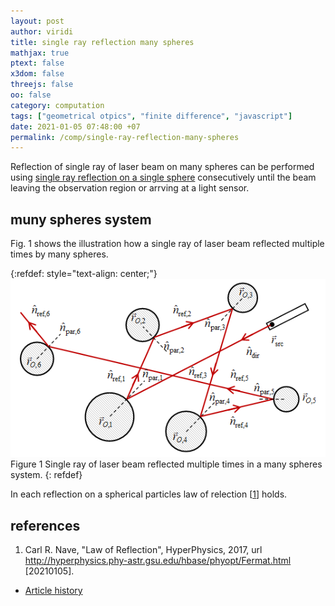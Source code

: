 ```yaml
---
layout: post
author: viridi
title: single ray reflection many spheres
mathjax: true
ptext: false
x3dom: false
threejs: false
oo: false
category: computation
tags: ["geometrical otpics", "finite difference", "javascript"]
date: 2021-01-05 07:48:00 +07
permalink: /comp/single-ray-reflection-many-spheres
---
```

Reflection of single ray of laser beam on many spheres can be performed using [single ray reflection on a single sphere](/comp/single-ray-reflection-sphere) consecutively until the beam leaving the observation region or arrving at a light sensor.


## muny spheres system
Fig. <a name="#fig:srrms-many-spheres-system">1</a> shows the illustration how a single ray of laser beam reflected multiple times by many spheres.

{:refdef: style="text-align: center;"}
![..](/assets/img/comp/ray-reflected-many-spheres.png)
<br />
Figure <a name="fig:srrs-inc-ref-beam">1</a> Single ray of laser beam reflected multiple times in a many spheres system.
{: refdef}

In each reflection on a spherical particles law of relection [[1](#ref1)] holds.


## references
1. <a name="ref1"></a>Carl R. Nave, "Law of Reflection", HyperPhysics, 2017, url <http://hyperphysics.phy-astr.gsu.edu/hbase/phyopt/Fermat.html> [20210105].

+ [Article history](https://github.com/butiran/butiran.github.io/commits/master/_posts/comp/2021-01-05-single-ray-reflection-many-spheres.md)
